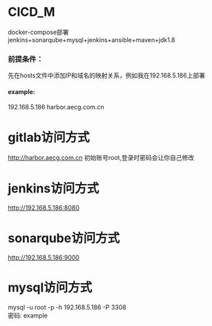 # CICD_M
docker-compose部署jenkins+sonarqube+mysql+jenkins+ansible+maven+jdk1.8


### 前提条件：
先在hosts文件中添加IP和域名的映射关系，例如我在192.168.5.186上部署
#### example:
192.168.5.186 harbor.aecg.com.cn

# gitlab访问方式
http://harbor.aecg.com.cn
初始账号root,登录时密码会让你自己修改


# jenkins访问方式
http://192.168.5.186:8080



# sonarqube访问方式
http://192.168.5.186:9000


# mysql访问方式
mysql -u root -p -h 192.168.5.186 -P 3308  
密码:  example


